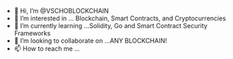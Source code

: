 - 👋 Hi, I’m @VSCHOBLOCKCHAIN
- 👀 I’m interested in ... Blockchain, Smart Contracts, and Cryptocurrencies
- 🌱 I’m currently learning ...Solidity, Go and Smart Contract Security Frameworks 
- 💞️ I’m looking to collaborate on ...ANY BLOCKCHAIN!
- 📫 How to reach me ... 

<!---
VSCHOBLOCKCHAIN/VSCHOBLOCKCHAIN is a ✨ special ✨ repository because its `README.md` (this file) appears on your GitHub profile.
You can click the Preview link to take a look at your changes.
--->
